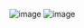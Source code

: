 ![image](https://github.com/user-attachments/assets/411365b0-5e90-499d-9ec6-a9fc97a8ad3e)
![image](https://github.com/user-attachments/assets/af54f40b-b6f9-4511-929f-aa14e66b55e8)


